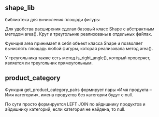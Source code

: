 ## shape_lib

библиотека для вичисления площади фигуры

Для удобства расширения сделал базовый класс Shape с абстрактным методом area(). Круг и треугольник реализованы в отдельных файлах.

Фукнция area принимает в себя объект класса Shape и позволяет вычислять площадь любой фигуры, которая реализовала метод area().

У треугольника также есть метод is_right_angle(), который проверяет, является ли треугольник прямоугольным.

## product_category

Функция get_product_category_pairs формирует пары «Имя продукта – Имя категории», имена продуктов без категории будут с null.

По сути просто формируется LEFT JOIN по айдишнику продуктов и айдишнику категорий, если категория не найдена, то null.
